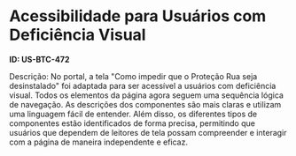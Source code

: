 # Acessibilidade para Usuários com Deficiência Visual

**ID: US-BTC-472**

Descrição: No portal, a tela "Como impedir que o Proteção Rua seja desinstalado" foi adaptada para ser acessível a usuários com deficiência visual. Todos os elementos da página agora seguem uma sequência lógica de navegação. As descrições dos componentes são mais claras e utilizam uma linguagem fácil de entender. Além disso, os diferentes tipos de componentes estão identificados de forma precisa, permitindo que usuários que dependem de leitores de tela possam compreender e interagir com a página de maneira independente e eficaz.